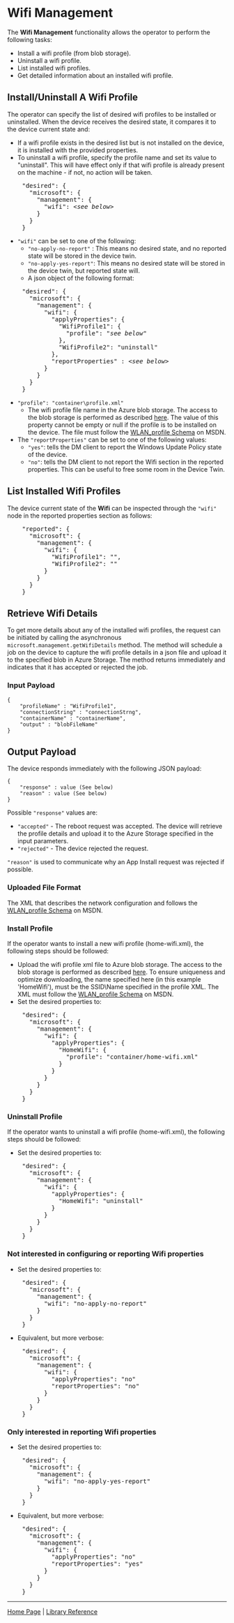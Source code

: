 # Wifi Management

The **Wifi Management** functionality allows the operator to perform the following tasks:
- Install a wifi profile (from blob storage).
- Uninstall a wifi profile.
- List installed wifi profiles.
- Get detailed information about an installed wifi profile.

## Install/Uninstall A Wifi Profile
The operator can specify the list of desired wifi profiles to be installed or uninstalled. When the device receives the desired state, it compares it to the device current state and:
- If a wifi profile exists in the desired list but is not installed on the device, it is installed with the provided properties.
- To uninstall a wifi profile, specify the profile name and set its value to "uninstall". This will have effect only if that wifi profile is already present on the machine - if not, no action will be taken.

<pre>
    "desired": {
      "microsoft": {
        "management": {
          "wifi": &lt;<i>see below</i>&gt;
        }
      }
    }
</pre>

- ```"wifi"``` can be set to one of the following:
    - ```"no-apply-no-report"``` : This means no desired state, and no reported state will be stored in the device twin.
  - ```"no-apply-yes-report"```: This means no desired state will be stored in the device twin, but reported state will.
  - A json object of the following format:

<pre>
    "desired": {
      "microsoft": {
        "management": {
          "wifi": {
            "applyProperties": {
              "WifiProfile1": {
                "profile": "<i>see below</i>"
              },
              "WifiProfile2": "uninstall"
            },
            "reportProperties" : &lt;<i>see below</i>&gt;
          }
        }
      }
    }
</pre>

- `"profile": "container\profile.xml"`
  - The wifi profile file name in the Azure blob storage. The access to the blob storage is performed as described [here](external-storage.md). The value of this property cannot be empty or null if the profile is to be installed on the device.  The file must follow the [WLAN_profile Schema](http://go.microsoft.com/fwlink/p/?LinkId=325608) on MSDN.
- The ```"reportProperties"``` can be set to one of the following values:
  - ```"yes"```: tells the DM client to report the Windows Update Policy state of the device.
  - ```"no"```: tells the DM client to not report the Wifi section in the reported properties. This can be useful to free some room in the Device Twin.

## List Installed Wifi Profiles
The device current state of the **Wifi** can be inspected through the ```"wifi"``` node in the reported properties section as follows:

<pre>
    "reported": {
      "microsoft": {
        "management": {
          "wifi": {
            "WifiProfile1": "",
            "WifiProfile2": ""
          }
        }
      }
    }
</pre>

## Retrieve Wifi Details
To get more details about any of the installed wifi profiles, the request can be initiated by calling the asynchronous `microsoft.management.getWifiDetails` method.
The method will schedule a job on the device to capture the wifi profile details in a json file and upload it to the specified blob in Azure Storage.
The method returns immediately and indicates that it has accepted or rejected the job.

### Input Payload 
```
{
    "profileName" : "WifiProfile1",
    "connectionString" : "connectionStrng",
    "containerName" : "containerName",
    "output" : "blobFileName"
}
````

## Output Payload
The device responds immediately with the following JSON payload:

```
{
    "response" : value (See below)
    "reason" : value (See below)
}
```

Possible `"response"` values are: 
- `"accepted"` - The reboot request was accepted. The device will retrieve the profile details and upload it to the Azure Storage specified in the input parameters.
- `"rejected"` - The device rejected the request.

`"reason"` is used to communicate why an App Install request was rejected if possible.

### Uploaded File Format
The XML that describes the network configuration and follows the [WLAN_profile Schema](http://go.microsoft.com/fwlink/p/?LinkId=325608) on MSDN.

### Install Profile

If the operator wants to install a new wifi profile (home-wifi.xml), the following steps should be followed:
- Upload the wifi profile xml file to Azure blob storage. The access to the blob storage is performed as described [here](blob-storage.md). To ensure uniqueness and optimize downloading, the name specified here (in this example 'HomeWifi'), must be the SSID\Name specified in the profile XML.  The XML must follow the [WLAN_profile Schema](http://go.microsoft.com/fwlink/p/?LinkId=325608) on MSDN.
- Set the desired properties to:
<pre>
    "desired": {
      "microsoft": {
        "management": {
          "wifi": {
            "applyProperties": {
              "HomeWifi": {
                "profile": "container/home-wifi.xml"
              }
            }
          }
        }
      }
    }
</pre>

### Uninstall Profile

If the operator wants to uninstall a wifi profile (home-wifi.xml), the following steps should be followed:
- Set the desired properties to:
<pre>
    "desired": {
      "microsoft": {
        "management": {
          "wifi": {
            "applyProperties": {
              "HomeWifi": "uninstall"
            }
          }
        }
      }
    }
</pre>

### Not interested in configuring or reporting Wifi properties
- Set the desired properties to:
<pre>
    "desired": {
      "microsoft": {
        "management": {
          "wifi": "no-apply-no-report"
        }
      }
    }
</pre>
- Equivalent, but more verbose:
<pre>
    "desired": {
      "microsoft": {
        "management": {
          "wifi": {
            "applyProperties": "no"
            "reportProperties": "no"
          }
        }
      }
    }
</pre>

### Only interested in reporting Wifi properties

- Set the desired properties to:
<pre>
    "desired": {
      "microsoft": {
        "management": {
          "wifi": "no-apply-yes-report"
        }
      }
    }
</pre>
- Equivalent, but more verbose:
<pre>
    "desired": {
      "microsoft": {
        "management": {
          "wifi": {
            "applyProperties": "no"
            "reportProperties": "yes"
          }
        }
      }
    }
</pre>

----

[Home Page](../README.md) | [Library Reference](library-reference.md)